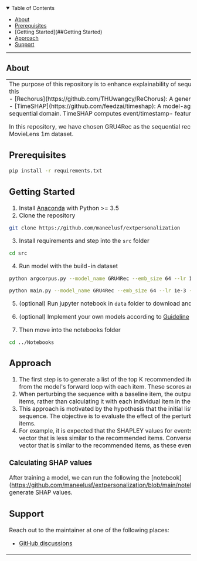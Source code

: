 <details open="open">
<summary>Table of Contents</summary>

- [About](#about)
- [Prerequisites](##Prerequisites)
- [Getting Started](##Getting Started)
- [Approach](##Approach)
- [Support](#Support)

</details>

---

## About

<table>
<tr>
<td>
The purpose of this repository is to enhance explainability of sequential recommender models with SHAP values. We currently use 2 packages for this<br>
    - [Rechorus](https://github.com/THUwangcy/ReChorus): A general PyTorch framework for Top-K recommendation with implicit feedback<br>
    - [TimeSHAP](https://github.com/feedzai/timeshap): A model-agnostic, recurrent explainer that builds upon KernelSHAP and extends it to the sequential domain. TimeSHAP computes event/timestamp- feature-, and cell-level attributions.<br>

In this repository, we have chosen GRU4Rec as the sequential recommender system and provided a local level explanations of a few
    interactions on MovieLens 1m dataset.




## **Prerequisites**

```sh
pip install -r requirements.txt
```
    
## Getting Started
1. Install [Anaconda](https://docs.conda.io/en/latest/miniconda.html) with Python >= 3.5
2. Clone the repository
```bash
git clone https://github.com/maneelusf/extpersonalization
```
3. Install requirements and step into the `src` folder

```bash
cd src
```
4. Run model with the build-in dataset
```bash
python argcorpus.py --model_name GRU4Rec --emb_size 64 --lr 1e-3 --l2 1e-6 --dataset Grocery_and_Gourmet_Food
```
```bash
python main.py --model_name GRU4Rec --emb_size 64 --lr 1e-3 --l2 1e-6 --dataset Grocery_and_Gourmet_Food
```

5. (optional) Run jupyter notebook in `data` folder to download and build new datasets, or prepare your own datasets according to [Guideline](https://github.com/THUwangcy/ReChorus/tree/master/data/README.md) in `data`

6. (optional) Implement your own models according to [Guideline](https://github.com/THUwangcy/ReChorus/tree/master/src/README.md) in `src`

7. Then move into the notebooks folder
```bash
cd ../Notebooks
```
## Approach
1. The first step is to generate a list of the top K recommended items, and to calculate their scores using a matrix multiplication of the output vector from the model's forward loop with each item. These scores are expected to be highly positive numbers.<br>
2. When perturbing the sequence with a baseline item, the output vector from the forward loop is calculated using the original top K recommended items, rather than calculating it with each individual item in the sequence.<br>
3. This approach is motivated by the hypothesis that the initial list of top K items should not result in a higher positive score when perturbing the sequence. The objective is to evaluate the effect of the perturbed items on the recommendation score relative to the original recommended items.<br>
4. For example, it is expected that the SHAPLEY values for events -1 to -5 will be the highest. Therefore, perturbing these events should result in a vector that is less similar to the recommended items. Conversely, the last items in a sequence (e.g. events -20 and onwards) should output a vector that is similar to the recommended items, as these events have less impact on the subsequent items in the sequence.<br>

### Calculating SHAP values
After training a model, we can run the following the [notebook] (https://github.com/maneelusf/extpersonalization/blob/main/notebooks/Notebook%20to%20generate%20top%20K%20recommendations.ipynb)to generate SHAP values. 

## Support

Reach out to the maintainer at one of the following places:
- [GitHub discussions](https://github.com/maneelusf)


